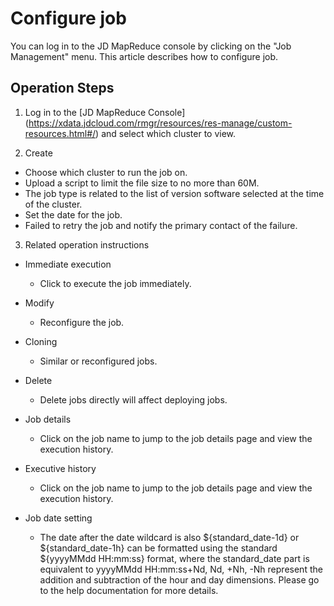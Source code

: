 # Configure job

You can log in to the JD MapReduce console by clicking on the "Job Management" menu.
This article describes how to configure job.

## Operation Steps

1. Log in to the [JD MapReduce Console] (https://xdata.jdcloud.com/rmgr/resources/res-manage/custom-resources.html#/) and select which cluster to view.

2. Create
 -  Choose which cluster to run the job on.
 -  Upload a script to limit the file size to no more than 60M.
 -  The job type is related to the list of version software selected at the time of the cluster.
 -  Set the date for the job.
 -  Failed to retry the job and notify the primary contact of the failure.
 
3. Related operation instructions
 
 -  Immediate execution
    -  Click to execute the job immediately.

 -  Modify
    -  Reconfigure the job.
 -  Cloning
    -  Similar or reconfigured jobs.
 -  Delete
    -  Delete jobs directly will affect deploying jobs.
 -  Job details
    -  Click on the job name to jump to the job details page and view the execution history.
 -  Executive history
    -  Click on the job name to jump to the job details page and view the execution history.
 -  Job date setting
    -  The date after the date wildcard is also ${standard_date-1d} or ${standard_date-1h} can be formatted using the standard ${yyyyMMdd HH:mm:ss} format, where the standard_date part is equivalent to yyyyMMdd HH:mm:ss+Nd, Nd, +Nh, -Nh represent the addition and subtraction of the hour and day dimensions. Please go to the help documentation for more details.



	   


